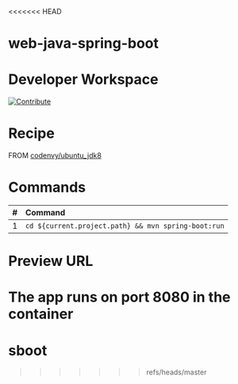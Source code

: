 <<<<<<< HEAD
# web-java-spring-boot

# Developer Workspace

[![Contribute](http://beta.codenvy.com/factory/resources/codenvy-contribute.svg)](http://beta.codenvy.com/f?id=sz7uzyofb8olekkn)

# Recipe

FROM [codenvy/ubuntu_jdk8](https://hub.docker.com/r/codenvy/ubuntu_jdk8/)

# Commands

| #       | Command           | 
| :------------- |:------------- |
| 1      | `cd ${current.project.path} && mvn spring-boot:run` |

# Preview URL

The app runs on port 8080 in the container
=======
# sboot
>>>>>>> refs/heads/master
